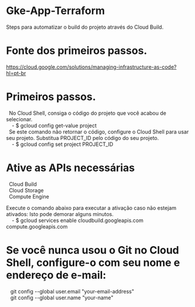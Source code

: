 # Gke-App-Terraform
Steps para automatizar o build do projeto através do Cloud Build.

# Fonte dos primeiros passos.
   https://cloud.google.com/solutions/managing-infrastructure-as-code?hl=pt-br
   
# Primeiros passos.
&nbsp;&nbsp;No Cloud Shell, consiga o código do projeto que você acabou de selecionar.<br/>
&nbsp;&nbsp;&nbsp; - $ gcloud config get-value project<br/>
&nbsp;&nbsp;Se este comando não retornar o código, configure o Cloud Shell para usar seu projeto. Substitua PROJECT_ID pelo código do seu projeto.<br/>
&nbsp;&nbsp;&nbsp; - $ gcloud config set project PROJECT_ID


# Ative as APIs necessárias 
&nbsp;&nbsp;Cloud Build<br/>
&nbsp;&nbsp;Cloud Storage<br/>
&nbsp;&nbsp;Compute Engine<br/>

Execute o comando abaixo para executar a ativação caso não estejam ativados: Isto pode demorar alguns minutos. <br/>
&nbsp;&nbsp;&nbsp; - $ gcloud services enable cloudbuild.googleapis.com compute.googleapis.com

# Se você nunca usou o Git no Cloud Shell, configure-o com seu nome e endereço de e-mail:
&nbsp;&nbsp;&nbsp;git config --global user.email "your-email-address"<br/>
&nbsp;&nbsp;&nbsp;git config --global user.name "your-name"<br/>
